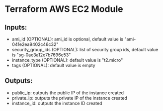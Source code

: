 # Terraform AWS EC2 Module
## Inputs:
* ami_id (OPTIONAL): ami_id is optional, default value is "ami-041e2ea9402c46c32"
* security_group_ids (OPTIONAL): list of security group ids, default value is "sg-0ae3a12e7b7696e53"
* instance_type (OPTIONAL): default value is "t2.micro"
* tags (OPTIONAL): default value is empty

## Outputs:
* public_ip: outputs the public IP of the instance created
* private_ip: outputs the private IP of the instance created
* instance_id: outputs the instance ID created

